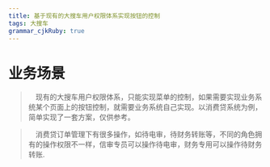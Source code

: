 ```yaml
---
title: 基于现有的大搜车用户权限体系实现按钮的控制
tags: 大搜车
grammar_cjkRuby: true
---
```








# 业务场景
> &ensp;&ensp;现有的大搜车用户权限体系，只能实现菜单的控制，如果需要实现业务系统某个页面上的按钮控制，就需要业务系统自己实现。以消费贷系统为例，简单实现了一套方案，仅供参考。

> &ensp;&ensp;消费贷订单管理下有很多操作，如待电审，待财务转账等，不同的角色拥有的操作权限不一样，信审专员可以操作待电审，财务专用可以操作待财务转账.
    
